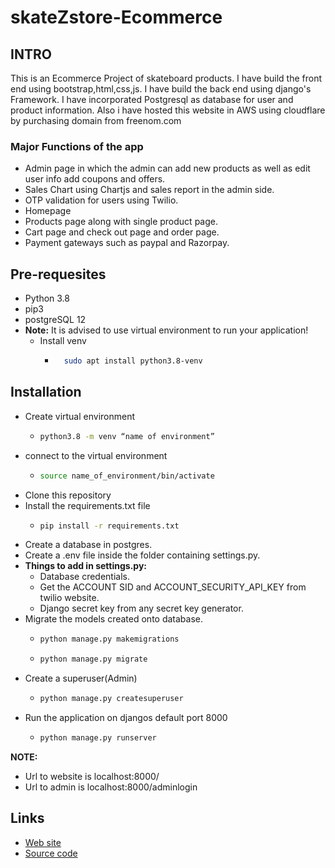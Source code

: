 # skateZstore-Ecommerce

## INTRO

This is an Ecommerce Project of skateboard products.
I have build the front end using bootstrap,html,css,js.
I have build the back end using django's Framework.
I have incorporated Postgresql as database for user and product information.
Also i have hosted this website in AWS using cloudflare by purchasing domain from freenom.com

### Major Functions of the app
- Admin page in which the admin can add new products as well as edit user info add coupons and offers.
- Sales Chart using Chartjs and sales report in the admin side. 
- OTP validation for users using Twilio.
- Homepage
- Products page along with single product page.
- Cart page and check out page and order page.
- Payment gateways such as paypal and Razorpay.

## Pre-requesites

- Python 3.8
- pip3
- postgreSQL 12
- **Note:** It is advised to use virtual environment to run your application!
  - Install venv
    - ```bash
        sudo apt install python3.8-venv
      ```
## Installation
  
  - Create virtual environment
    - ```bash
      python3.8 -m venv “name of environment”
      ```
  - connect to the virtual environment
    - ```bash
      source name_of_environment/bin/activate
      ```
  - Clone this repository
  - Install the requirements.txt file
    - ```bash
      pip install -r requirements.txt
      ```
  - Create a database in postgres.
  - Create a .env file inside the folder containing settings.py.
  - **Things to add in settings.py:**
    - Database credentials.
    - Get the ACCOUNT SID and ACCOUNT_SECURITY_API_KEY from twilio website.
    - Django secret key from any secret key generator.
  - Migrate the models created onto database.
    - ```bash
      python manage.py makemigrations
      ```
    - ```bash
      python manage.py migrate
      ```
  - Create a superuser(Admin)
    - ```bash
      python manage.py createsuperuser
      ```
  - Run the application on djangos default port 8000
    - ```bash
      python manage.py runserver
      ```
**NOTE:** 
  - Url to website is localhost:8000/
  - Url to admin is localhost:8000/adminlogin
## Links

* [Web site](https://www.skatezstore.tk)
* [Source code](https://github.com/fayasPA/skateZstore-Ecommerce)
